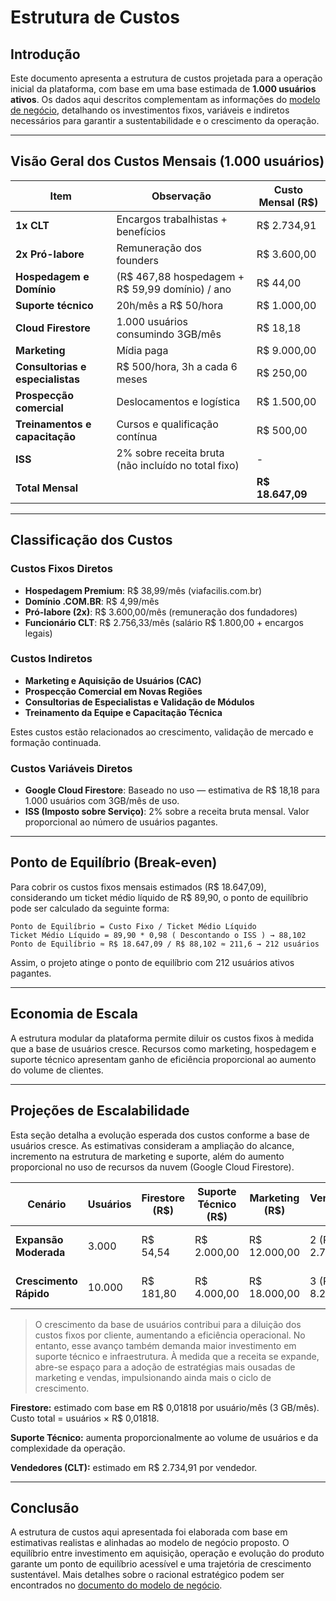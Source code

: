 # Estrutura de Custos

## Introdução

Este documento apresenta a estrutura de custos projetada para a operação inicial da plataforma, com base em uma base estimada de **1.000 usuários ativos**. Os dados aqui descritos complementam as informações do [modelo de negócio](./modelo_negocio.md), detalhando os investimentos fixos, variáveis e indiretos necessários para garantir a sustentabilidade e o crescimento da operação.

---

## Visão Geral dos Custos Mensais (1.000 usuários)

| Item                              | Observação                                           | Custo Mensal (R$) |
|-----------------------------------|------------------------------------------------------|-------------------|
| **1x CLT**                        | Encargos trabalhistas + benefícios                   | R$ 2.734,91       |
| **2x Pró-labore**                | Remuneração dos founders                             | R$ 3.600,00       |
| **Hospedagem e Domínio**         | (R$ 467,88 hospedagem + R$ 59,99 domínio) / ano      | R$ 44,00          |
| **Suporte técnico**              | 20h/mês a R$ 50/hora                                 | R$ 1.000,00       |
| **Cloud Firestore**              | 1.000 usuários consumindo 3GB/mês                    | R$ 18,18          |
| **Marketing**                    | Mídia paga                                           | R$ 9.000,00       |
| **Consultorias e especialistas** | R$ 500/hora, 3h a cada 6 meses                       | R$ 250,00         |
| **Prospecção comercial**         | Deslocamentos e logística                            | R$ 1.500,00       |
| **Treinamentos e capacitação**   | Cursos e qualificação contínua                       | R$ 500,00         |
| **ISS**                          | 2% sobre receita bruta (não incluído no total fixo)  | -                 |
| **Total Mensal**      |                                                      | **R$ 18.647,09**  |

---

## Classificação dos Custos

### Custos Fixos Diretos

- **Hospedagem Premium**: R$ 38,99/mês (viafacilis.com.br)
- **Domínio .COM.BR**: R$ 4,99/mês
- **Pró-labore (2x)**: R$ 3.600,00/mês (remuneração dos fundadores)
- **Funcionário CLT**: R$ 2.756,33/mês (salário R$ 1.800,00 + encargos legais)

### Custos Indiretos

- **Marketing e Aquisição de Usuários (CAC)**
- **Prospecção Comercial em Novas Regiões**
- **Consultorias de Especialistas e Validação de Módulos**
- **Treinamento da Equipe e Capacitação Técnica**

Estes custos estão relacionados ao crescimento, validação de mercado e formação continuada.

### Custos Variáveis Diretos

- **Google Cloud Firestore**: Baseado no uso — estimativa de R$ 18,18 para 1.000 usuários com 3GB/mês de uso.
- **ISS (Imposto sobre Serviço)**: 2% sobre a receita bruta mensal. Valor proporcional ao número de usuários pagantes.

---

## Ponto de Equilíbrio (Break-even)

Para cobrir os custos fixos mensais estimados (R$ 18.647,09), considerando um ticket médio líquido de R$ 89,90, o ponto de equilíbrio pode ser calculado da seguinte forma:

```
Ponto de Equilíbrio = Custo Fixo / Ticket Médio Líquido
Ticket Médio Líquido = 89,90 * 0,98 ( Descontando o ISS ) → 88,102
Ponto de Equilíbrio ≈ R$ 18.647,09 / R$ 88,102 ≈ 211,6 → 212 usuários
```

Assim, o projeto atinge o ponto de equilíbrio com 212 usuários ativos pagantes.

---

## Economia de Escala

A estrutura modular da plataforma permite diluir os custos fixos à medida que a base de usuários cresce. Recursos como marketing, hospedagem e suporte técnico apresentam ganho de eficiência proporcional ao aumento do volume de clientes.

---

## Projeções de Escalabilidade

Esta seção detalha a evolução esperada dos custos conforme a base de usuários cresce. As estimativas consideram a ampliação do alcance, incremento na estrutura de marketing e suporte, além do aumento proporcional no uso de recursos da nuvem (Google Cloud Firestore).

| Cenário                 | Usuários | Firestore (R$) | Suporte Técnico (R$) | Marketing (R$) | Vendedores (CLT)     | Estimativa Total Mensal |
|------------------------|----------|----------------|-----------------------|----------------|-----------------------|--------------------------|
| **Expansão Moderada**  | 3.000    | R$ 54,54       | R$ 2.000,00           | R$ 12.000,00   | 2 (R$ 2.734,91)       | R$ 22.500,00 (estimado)  |
| **Crescimento Rápido** | 10.000   | R$ 181,80      | R$ 4.000,00           | R$ 18.000,00   | 3 (R$ 8.204,73)       | R$ 33.500,00 (estimado)  |

> O crescimento da base de usuários contribui para a diluição dos custos fixos por cliente, aumentando a eficiência operacional. No entanto, esse avanço também demanda maior investimento em suporte técnico e infraestrutura. À medida que a receita se expande, abre-se espaço para a adoção de estratégias mais ousadas de marketing e vendas, impulsionando ainda mais o ciclo de crescimento.

**Firestore:** estimado com base em R$ 0,01818 por usuário/mês (3 GB/mês). Custo total = usuários × R$ 0,01818.

**Suporte Técnico:** aumenta proporcionalmente ao volume de usuários e da complexidade da operação.

**Vendedores (CLT):** estimado em R$ 2.734,91 por vendedor.

---

## Conclusão

A estrutura de custos aqui apresentada foi elaborada com base em estimativas realistas e alinhadas ao modelo de negócio proposto. O equilíbrio entre investimento em aquisição, operação e evolução do produto garante um ponto de equilíbrio acessível e uma trajetória de crescimento sustentável. Mais detalhes sobre o racional estratégico podem ser encontrados no [documento do modelo de negócio](./modelo_negocio.md).